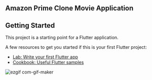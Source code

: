 ## Amazon Prime Clone Movie Application

## Getting Started

This project is a starting point for a Flutter application.

A few resources to get you started if this is your first Flutter project:

- [Lab: Write your first Flutter app](https://flutter.dev/docs/get-started/codelab)
- [Cookbook: Useful Flutter samples](https://flutter.dev/docs/cookbook)


![ezgif com-gif-maker](https://user-images.githubusercontent.com/52205782/117848245-be2c0700-b2a0-11eb-9373-3376f0e3709b.gif)






